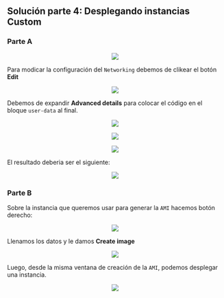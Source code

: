 ## Solución parte 4: Desplegando instancias Custom

### Parte A

<p align = "center">
<img src = "../../../../Extras/Imagenes/laboratorioCloud_EC2/ec2_custom/ec2-custom01.png">
</p>

Para modicar la configuración del `Networking` debemos de clikear el botón **Edit**

<p align = "center">
<img src = "../../../../Extras/Imagenes/laboratorioCloud_EC2/ec2_custom/ec2-custom02.png">
</p>

Debemos de expandir **Advanced details** para colocar el código en el bloque `user-data` al final.

<p align = "center">
<img src = "../../../../Extras/Imagenes/laboratorioCloud_EC2/ec2_custom/ec2-custom03.png">
</p>

<p align = "center">
<img src = "../../../../Extras/Imagenes/laboratorioCloud_EC2/ec2_custom/ec2-custom04.png">
</p>

<p align = "center">
<img src = "../../../../Extras/Imagenes/laboratorioCloud_EC2/ec2_custom/ec2-custom05.png">
</p>

El resultado deberia ser el siguiente:

<p align = "center">
<img src = "../../../../Extras/Imagenes/laboratorioCloud_EC2/ec2_custom/ec2-custom06.png">
</p>

### Parte B

Sobre la instancia que queremos usar para generar la `AMI` hacemos botón derecho:

<p align = "center">
<img src = "../../../../Extras/Imagenes/laboratorioCloud_EC2/ec2_custom/ami01.png">
</p>

Llenamos los datos y le damos **Create image**

<p align = "center">
<img src = "../../../../Extras/Imagenes/laboratorioCloud_EC2/ec2_custom/ami02.png">
</p>

Luego, desde la misma ventana de creación de la `AMI`, podemos desplegar una instancia.

<p align = "center">
<img src = "../../../../Extras/Imagenes/laboratorioCloud_EC2/ec2_custom/ami03.png">
</p>

